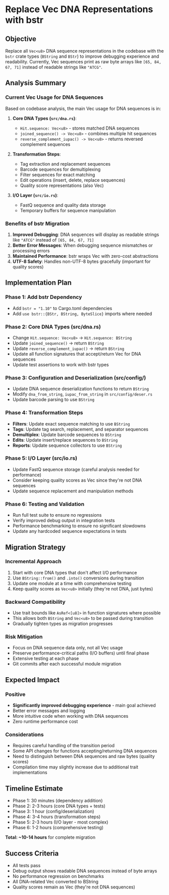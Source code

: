 # Replace Vec<u8> DNA Representations with bstr

## Objective
Replace all `Vec<u8>` DNA sequence representations in the codebase with the `bstr` crate types (`BString` and `BStr`) to improve debugging experience and readability. Currently, Vec<u8> sequences print as raw byte arrays like `[65, 84, 67, 71]` instead of readable strings like `"ATCG"`.

## Analysis Summary

### Current Vec<u8> Usage for DNA Sequences
Based on codebase analysis, the main Vec<u8> usage for DNA sequences is in:

1. **Core DNA Types (`src/dna.rs`)**:
   - `Hit.sequence: Vec<u8>` - stores matched DNA sequences
   - `joined_sequence() -> Vec<u8>` - combines multiple hit sequences  
   - `reverse_complement_iupac() -> Vec<u8>` - returns reversed complement sequences

2. **Transformation Steps**:
   - Tag extraction and replacement sequences
   - Barcode sequences for demultiplexing
   - Filter sequences for exact matching
   - Edit operations (insert, delete, replace sequences)
   - Quality score representations (also Vec<u8>)

3. **I/O Layer (`src/io.rs`)**:
   - FastQ sequence and quality data storage
   - Temporary buffers for sequence manipulation

### Benefits of bstr Migration

1. **Improved Debugging**: DNA sequences will display as readable strings like `"ATCG"` instead of `[65, 84, 67, 71]`
2. **Better Error Messages**: When debugging sequence mismatches or processing errors
3. **Maintained Performance**: bstr wraps Vec<u8> with zero-cost abstractions
4. **UTF-8 Safety**: Handles non-UTF-8 bytes gracefully (important for quality scores)

## Implementation Plan

### Phase 1: Add bstr Dependency
- Add `bstr = "1.10"` to Cargo.toml dependencies
- Add `use bstr::{BStr, BString, ByteSlice}` imports where needed

### Phase 2: Core DNA Types (src/dna.rs)
- Change `Hit.sequence: Vec<u8>` → `Hit.sequence: BString`
- Update `joined_sequence()` → return `BString` 
- Update `reverse_complement_iupac()` → return `BString`
- Update all function signatures that accept/return Vec<u8> for DNA sequences
- Update test assertions to work with bstr types

### Phase 3: Configuration and Deserialization (src/config/)
- Update DNA sequence deserialization functions to return `BString`
- Modify `dna_from_string`, `iupac_from_string` in `src/config/deser.rs`
- Update barcode parsing to use `BString`

### Phase 4: Transformation Steps
- **Filters**: Update exact sequence matching to use `BString`
- **Tags**: Update tag search, replacement, and separator sequences
- **Demultiplex**: Update barcode sequences to `BString`
- **Edits**: Update insert/replace sequences to `BString`
- **Reports**: Update sequence collectors to use `BString`

### Phase 5: I/O Layer (src/io.rs)
- Update FastQ sequence storage (careful analysis needed for performance)
- Consider keeping quality scores as Vec<u8> since they're not DNA sequences
- Update sequence replacement and manipulation methods

### Phase 6: Testing and Validation
- Run full test suite to ensure no regressions
- Verify improved debug output in integration tests
- Performance benchmarking to ensure no significant slowdowns
- Update any hardcoded sequence expectations in tests

## Migration Strategy

### Incremental Approach
1. Start with core DNA types that don't affect I/O performance
2. Use `BString::from()` and `.into()` conversions during transition
3. Update one module at a time with comprehensive testing
4. Keep quality scores as `Vec<u8>` initially (they're not DNA, just bytes)

### Backward Compatibility
- Use trait bounds like `AsRef<[u8]>` in function signatures where possible
- This allows both `BString` and `Vec<u8>` to be passed during transition
- Gradually tighten types as migration progresses

### Risk Mitigation
- Focus on DNA sequence data only, not all Vec<u8> usage
- Preserve performance-critical paths (I/O buffers) until final phase
- Extensive testing at each phase
- Git commits after each successful module migration

## Expected Impact

### Positive
- **Significantly improved debugging experience** - main goal achieved
- Better error messages and logging
- More intuitive code when working with DNA sequences
- Zero runtime performance cost

### Considerations
- Requires careful handling of the transition period
- Some API changes for functions accepting/returning DNA sequences
- Need to distinguish between DNA sequences and raw bytes (quality scores)
- Compilation time may slightly increase due to additional trait implementations

## Timeline Estimate
- Phase 1: 30 minutes (dependency addition)
- Phase 2: 2-3 hours (core DNA types + tests)  
- Phase 3: 1 hour (config/deserialization)
- Phase 4: 3-4 hours (transformation steps)
- Phase 5: 2-3 hours (I/O layer - most complex)
- Phase 6: 1-2 hours (comprehensive testing)

**Total: ~10-14 hours** for complete migration

## Success Criteria
- All tests pass
- Debug output shows readable DNA sequences instead of byte arrays
- No performance regression on benchmarks
- All DNA-related Vec<u8> converted to BString
- Quality scores remain as Vec<u8> (they're not DNA sequences)